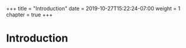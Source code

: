 +++
title = "Introduction"
date = 2019-10-27T15:22:24-07:00
weight = 1
chapter = true
+++

# Introduction
